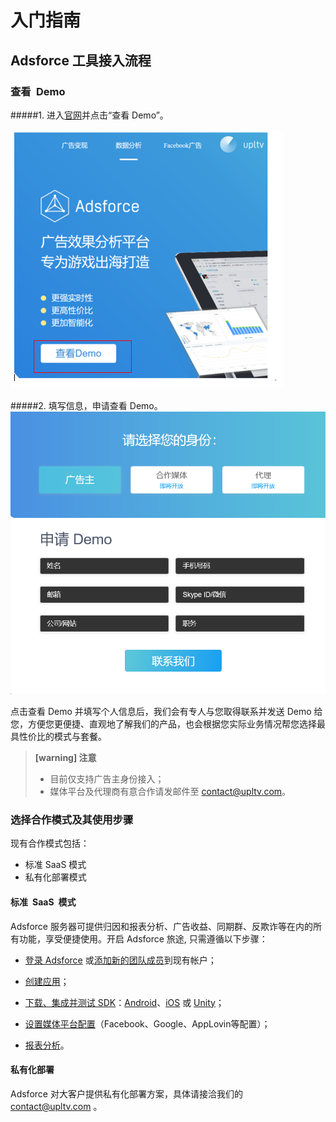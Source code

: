 
# 入门指南

## Adsforce 工具接入流程

### 查看&ensp;Demo
#####1. 进入[官网](https://www.upltv.com/cn/analytics)并点击“查看 Demo”。

![view](view.png)

#####2. 填写信息，申请查看 Demo。
![apply](apply.png)

点击查看 Demo 并填写个人信息后，我们会有专人与您取得联系并发送 Demo 给您，方便您更便捷、直观地了解我们的产品，也会根据您实际业务情况帮您选择最具性价比的模式与套餐。

> **[warning] 注意**
>
> * 目前仅支持广告主身份接入；
> * 媒体平台及代理商有意合作请发邮件至 [contact@upltv.com](mailto:contact@upltv.com)。


### 选择合作模式及其使用步骤

现有合作模式包括： 
* 标准 SaaS 模式
* 私有化部署模式

#### 标准&ensp;SaaS&ensp;模式

Adsforce 服务器可提供归因和报表分析、广告收益、同期群、反欺诈等在内的所有功能，享受便捷使用。开启 Adsforce 旅途, 只需遵循以下步骤：

- [登录 Adsforce](sign-up-adsforce/README.md) 或[添加新的团队成员](add-team-members/README.md)到现有帐户；
- [创建应用](add-apps/README.md)；
- [下载、集成并测试 SDK](../sdk-integrations/README.md)：[Android](../sdk-integrations/quick-start/Android/README.md)、[iOS](../sdk-integrations/quick-start/iOS/README.md) 或 [Unity](../sdk-integrations/quick-start/Unity/README.md)；
- [设置媒体平台配置](../media-source-configurations/README.md)（Facebook、Google、AppLovin等配置）；

- [报表分析](../reporting/README.md)。

#### 私有化部署

Adsforce 对大客户提供私有化部署方案，具体请接洽我们的 [contact@upltv.com](mailto:contact@upltv.com) 。


